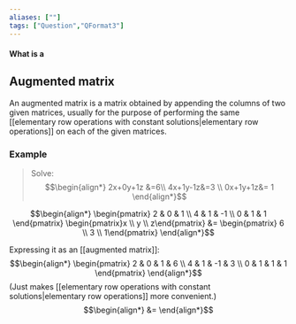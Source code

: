 ```yaml
---
aliases: [""]
tags: ["Question","QFormat3"]
---
```


#### What is a
## Augmented matrix
An augmented matrix is a matrix obtained by appending the columns of two given matrices, usually for the purpose of performing the same [[elementary row operations with constant solutions|elementary row operations]] on each of the given matrices.

### Example
> Solve:
> $$\begin{align*}
2x+0y+1z &=6\\
4x+1y-1z&=3 \\
0x+1y+1z&= 1
\end{align*}$$

$$\begin{align*}
\begin{pmatrix} 2 & 0 & 1 \\ 4 & 1 & -1 \\ 0 & 1 & 1 \end{pmatrix} \begin{pmatrix}x \\ y \\ z\end{pmatrix} &= \begin{pmatrix}  6  \\ 3 \\ 1\end{pmatrix}
\end{align*}$$

Expressing it as an [[augmented matrix]]:
$$\begin{align*}
\begin{pmatrix} 2 & 0 & 1 & 6 \\ 4 & 1 & -1 & 3 \\ 0 & 1 & 1 & 1 \end{pmatrix}
\end{align*}$$
(Just makes [[elementary row operations with constant solutions|elementary row operations]] more convenient.)
$$\begin{align*}
 &= 
\end{align*}$$